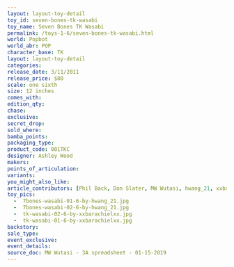 ```yaml
---
layout: layout-toy-detail 
toy_id: seven-bones-tk-wasabi
toy_name: Seven Bones TK Wasabi
permalink: /toys-1-6/seven-bones-tk-wasabi.html
world: Popbot
world_abr: POP
character_base: TK
layout: layout-toy-detail
categories: 
release_date: 3/11/2011
release_price: $80 
scale: one sixth
size: 12 inches
comes_with: 
edition_qty: 
chase: 
exclusive: 
secret_drop: 
sold_where: 
bamba_points: 
packaging_type: 
product_code: 001TKC
designer: Ashley Wood
makers: 
points_of_articulation: 
variants: 
you_might_also_like: 
article_contributors: [Phil Back, Don Slater, MW Wutasi, hwang_21, xxbarachielxx]
toy_pics: 
  -  7bones-wasabi-01-6-by-hwang_21.jpg
  -  7bones-wasabi-02-6-by-hwang_21.jpg
  -  tk-wasabi-02-6-by-xxbarachielxx.jpg
  -  tk-wasabi-01-6-by-xxbarachielxx.jpg
backstory: 
sale_type: 
event_exclusive: 
event_details: 
source_doc: MW Wutasi - 3A spreadsheet - 01-15-2019
---
```

